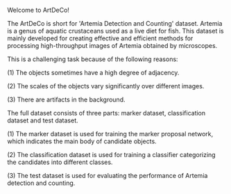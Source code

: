Welcome to ArtDeCo!

The ArtDeCo is short for 'Artemia Detection and Counting' dataset. Artemia is a genus of aquatic crustaceans used as a live diet for fish. 
This dataset is mainly developed for creating effective and efficient methods for processing high-throughput images of Artemia obtained by microscopes. 

This is a challenging task because of the following reasons:

(1) The objects sometimes have a high degree of adjacency.

(2) The scales of the objects vary significantly over different images.

(3) There are artifacts in the background.



The full dataset consists of three parts: marker dataset, classification dataset and test dataset.

(1) The marker dataset is used for training the marker proposal network, which indicates the main body of candidate objects.

(2) The classification dataset is used for training a classifier categorizing the candidates into different classes.

(3) The test dataset is used for evaluating the performance of Artemia detection and counting.

